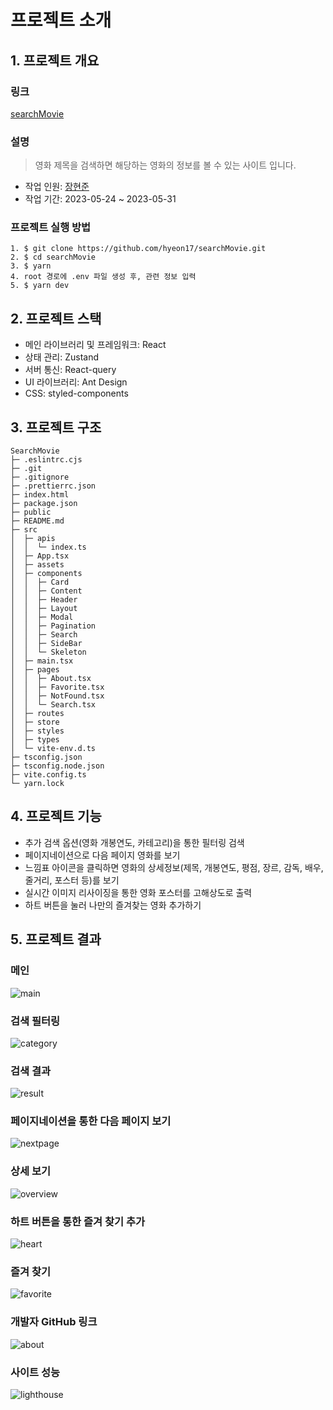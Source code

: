 # 프로젝트 소개
## 1. 프로젝트 개요
### 링크
[searchMovie](https://inspiring-cactus-b0f41b.netlify.app)

### 설명
> 영화 제목을 검색하면 해당하는 영화의 정보를 볼 수 있는 사이트 입니다.

- 작업 인원: [장현준](https://github.com/hyeon17)
- 작업 기간: 2023-05-24 ~ 2023-05-31
### 프로젝트 실행 방법
```
1. $ git clone https://github.com/hyeon17/searchMovie.git
2. $ cd searchMovie
3. $ yarn
4. root 경로에 .env 파일 생성 후, 관련 정보 입력
5. $ yarn dev
```
## 2. 프로젝트 스택
- 메인 라이브러리 및 프레임워크: React
- 상태 관리: Zustand
- 서버 통신: React-query
- UI 라이브러리: Ant Design
- CSS: styled-components

## 3. 프로젝트 구조
```
SearchMovie
├─ .eslintrc.cjs
├─ .git
├─ .gitignore
├─ .prettierrc.json
├─ index.html
├─ package.json
├─ public
├─ README.md
├─ src
│  ├─ apis
│  │  └─ index.ts
│  ├─ App.tsx
│  ├─ assets
│  ├─ components
│  │  ├─ Card
│  │  ├─ Content
│  │  ├─ Header
│  │  ├─ Layout
│  │  ├─ Modal
│  │  ├─ Pagination
│  │  ├─ Search
│  │  ├─ SideBar
│  │  └─ Skeleton
│  ├─ main.tsx
│  ├─ pages
│  │  ├─ About.tsx
│  │  ├─ Favorite.tsx
│  │  ├─ NotFound.tsx
│  │  └─ Search.tsx
│  ├─ routes
│  ├─ store
│  ├─ styles
│  ├─ types
│  └─ vite-env.d.ts
├─ tsconfig.json
├─ tsconfig.node.json
├─ vite.config.ts
└─ yarn.lock
```

## 4. 프로젝트 기능
- 추가 검색 옵션(영화 개봉연도, 카테고리)을 통한 필터링 검색
- 페이지네이션으로 다음 페이지 영화를 보기
- 느낌표 아이콘을 클릭하면 영화의 상세정보(제목, 개봉연도, 평점, 장르, 감독, 배우, 줄거리, 포스터 등)를 보기
- 실시간 이미지 리사이징을 통한 영화 포스터를 고해상도로 출력
- 하트 버튼을 눌러 나만의 즐겨찾는 영화 추가하기

## 5. 프로젝트 결과
### 메인
![main](/src/assets/main.png)

### 검색 필터링
![category](/src/assets/category.png)

### 검색 결과
![result](/src/assets/result.png)

### 페이지네이션을 통한 다음 페이지 보기
![nextpage](/src/assets/nextpage.png)

### 상세 보기
![overview](/src/assets/overview.png)

### 하트 버튼을 통한 즐겨 찾기 추가
![heart](/src/assets/heart.png)

### 즐겨 찾기
![favorite](/src/assets/favorite.png)
### 개발자 GitHub 링크
![about](/src/assets/about.png)

### 사이트 성능
![lighthouse](/src/assets/lighthouse.png)